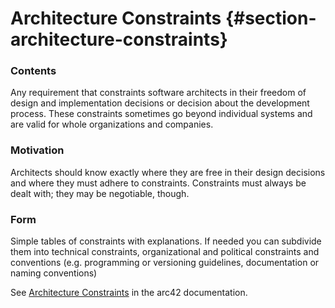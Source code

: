 # Architecture Constraints {#section-architecture-constraints}

### Contents

Any requirement that constraints software architects in their freedom of
design and implementation decisions or decision about the development
process. These constraints sometimes go beyond individual systems and
are valid for whole organizations and companies.

### Motivation

Architects should know exactly where they are free in their design
decisions and where they must adhere to constraints. Constraints must
always be dealt with; they may be negotiable, though.

### Form

Simple tables of constraints with explanations. If needed you can
subdivide them into technical constraints, organizational and political
constraints and conventions (e.g. programming or versioning guidelines,
documentation or naming conventions)

See [Architecture Constraints](https://docs.arc42.org/section-2/) in the
arc42 documentation.
